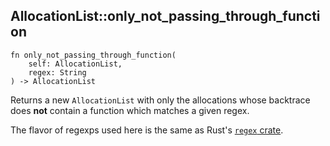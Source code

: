 ## AllocationList::only_not_passing_through_function

```rhai
fn only_not_passing_through_function(
    self: AllocationList,
    regex: String
) -> AllocationList
```

Returns a new `AllocationList` with only the allocations whose backtrace does **not** contain a function which matches a given regex.

The flavor of regexps used here is the same as Rust's [`regex` crate](https://docs.rs/regex).